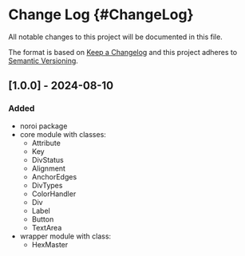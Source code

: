 # Change Log {#ChangeLog}
All notable changes to this project will be documented in this file.
 
The format is based on [Keep a Changelog](http://keepachangelog.com/)
and this project adheres to [Semantic Versioning](http://semver.org/).

## [1.0.0] - 2024-08-10
  
### Added
 
- noroi package
- core module with classes:
  - Attribute
  - Key
  - DivStatus
  - Alignment
  - AnchorEdges
  - DivTypes
  - ColorHandler
  - Div
  - Label
  - Button
  - TextArea
- wrapper module with class:
  - HexMaster
